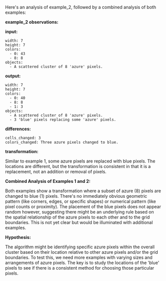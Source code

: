 Here's an analysis of example_2, followed by a combined analysis of both examples:

**example_2 observations:**

**input:**

```
width: 7
height: 7
colors:
  - 0: 43
  - 8: 8
objects:
  - A scattered cluster of 8 'azure' pixels.
```

**output:**

```
width: 7
height: 7
colors:
  - 0: 40
  - 8: 8
  - 1: 3
objects:
  - A scattered cluster of 8 'azure' pixels.
  - 3 'blue' pixels replacing some 'azure' pixels.
```

**differences:**

```
cells_changed: 3
colors_changed: Three azure pixels changed to blue.
```

**transformation:**

Similar to example 1, some azure pixels are replaced with blue pixels.  The locations are different, but the transformation is consistent in that it is a replacement, not an addition or removal of pixels.

**Combined Analysis of Examples 1 and 2:**

Both examples show a transformation where a subset of azure (8) pixels are changed to blue (1) pixels. There's no immediately obvious geometric pattern (like corners, edges, or specific shapes) or numerical pattern (like pixel counts or proximity).  The placement of the blue pixels does not appear random however,  suggesting there might be an underlying rule based on the spatial relationship of the azure pixels to each other and to the grid boundaries.  This is not yet clear but would be illuminated with additional examples.

**Hypothesis:**

The algorithm might be identifying specific azure pixels within the overall cluster based on their location relative to other azure pixels and/or the grid boundaries.  To test this, we need more examples with varying sizes and arrangements of azure pixels.  The key is to study the locations of the 'blue' pixels to see if there is a consistent method for choosing those particular pixels.


